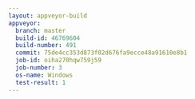 ```yaml
---
layout: appveyor-build
appveyor:
  branch: master
  build-id: 46769604
  build-number: 491
  commit: 75de4cc353d873f02d676fa9ecce48a91610e8b1
  job-id: oiha270hqw759j59
  job-number: 3
  os-name: Windows
  test-result: 1
---
```


